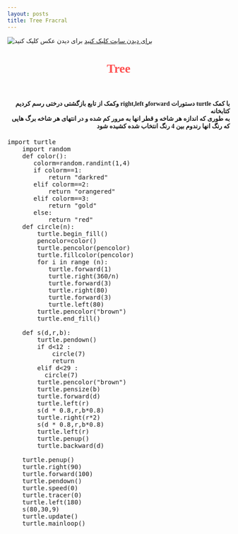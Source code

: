 ```yaml
---
layout: posts
title: Tree Fracral
---
```

![برای دیدن عکس کلیک کنید](tree.png)
[برای دیدن سایت کلیک کنید](file:///C:/git/FC02031/s9/triangleme.html)

<html>
<body>
<h1 style="text-align: center;font-family: Tahoma; color:rgba(255, 0, 0, 0.686) ">Tree</h1>
<br>

<h4 style="text-align:right ;font-family: Tahoma">
            وکمک از تابع بازگشتی درختی رسم کردیم right,left وforward دستورات  turtle با کمک کتابخانه 
<br>
    به طوری که اندازه هر شاخه و قطر انها به مرور کم شده و در انتهای هر شاخه برگ هایی که رنگ انها رندوم بین 4 رنگ انتخاب شده کشیده شود

</h4>

<pre>import turtle
    import random
    def color():
       colorm=random.randint(1,4)
       if colorm==1:
           return "darkred"
       elif colorm==2:
           return "orangered"
       elif colorm==3:
           return "gold"
       else:
           return "red"
    def circle(n):
        turtle.begin_fill()
        pencolor=color()
        turtle.pencolor(pencolor)
        turtle.fillcolor(pencolor)
        for i in range (n):
           turtle.forward(1)
           turtle.right(360/n)
           turtle.forward(3)
           turtle.right(80)
           turtle.forward(3)
           turtle.left(80)
        turtle.pencolor("brown")
        turtle.end_fill()
              
    def s(d,r,b):
        turtle.pendown()
        if d<12 :
            circle(7)
            return 
        elif d<29 :
          circle(7)  
        turtle.pencolor("brown")
        turtle.pensize(b)
        turtle.forward(d)
        turtle.left(r)
        s(d * 0.8,r,b*0.8)
        turtle.right(r*2) 
        s(d * 0.8,r,b*0.8)
        turtle.left(r)
        turtle.penup()
        turtle.backward(d)
    
    turtle.penup()
    turtle.right(90)
    turtle.forward(100)
    turtle.pendown()
    turtle.speed(0)
    turtle.tracer(0)
    turtle.left(180)
    s(80,30,9)
    turtle.update()
    turtle.mainloop()
    </pre>

<br>

</body>

</html>